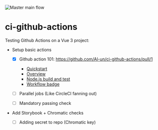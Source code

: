 ![Master main flow](https://github.com/Al-un/ci-github-actions/actions/workflows/main.yml/badge.svg)

# ci-github-actions

Testing Github Actions on a Vue 3 project:

- Setup basic actions

  - [x] Github action 101: https://github.com/Al-un/ci-github-actions/pull/1

    - [Quickstart](https://docs.github.com/en/actions/quickstart)
    - [Overview](https://docs.github.com/en/actions/learn-github-actions/understanding-github-actions)
    - [Node.js build and test](https://docs.github.com/en/actions/guides/building-and-testing-nodejs?learn=continuous_integration)
    - [Workflow badge](https://docs.github.com/en/actions/monitoring-and-troubleshooting-workflows/adding-a-workflow-status-badge)

  - [ ] Parallel jobs (Like CircleCI fanning out)
  - [ ] Mandatory passing check

- Add Storybook + Chromatic checks
  - [ ] Adding secret to repo (Chromatic key)
